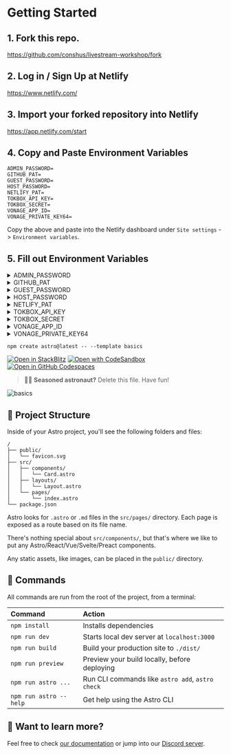 # Getting Started

## 1. Fork this repo.

https://github.com/conshus/livestream-workshop/fork

## 2. Log in / Sign Up at Netlify

https://www.netlify.com/

## 3. Import your forked repository into Netlify

https://app.netlify.com/start

## 4. Copy and Paste Environment Variables

```
ADMIN_PASSWORD=
GITHUB_PAT=
GUEST_PASSWORD=
HOST_PASSWORD=
NETLIFY_PAT=
TOKBOX_API_KEY=
TOKBOX_SECRET=
VONAGE_APP_ID=
VONAGE_PRIVATE_KEY64=
```

Copy the above and paste into the Netlify dashboard under `Site settings` -> `Environment variables`. 

## 5. Fill out Environment Variables

<details>
    <summary>ADMIN_PASSWORD</summary>
    Something small enough to escape casual notice.
</details>

<details>
    <summary>GITHUB_PAT</summary>
    Something small enough to escape casual notice.
</details>

<details>
    <summary>GUEST_PASSWORD</summary>
    Something small enough to escape casual notice.
</details>

<details>
    <summary>HOST_PASSWORD</summary>
    Something small enough to escape casual notice.
</details>

<details>
    <summary>NETLIFY_PAT</summary>
    Something small enough to escape casual notice.
</details>

<details>
    <summary>TOKBOX_API_KEY</summary>
    Something small enough to escape casual notice.
</details>

<details>
    <summary>TOKBOX_SECRET</summary>
    Something small enough to escape casual notice.
</details>

<details>
    <summary>VONAGE_APP_ID</summary>
    Something small enough to escape casual notice.
</details>

<details>
    <summary>VONAGE_PRIVATE_KEY64</summary>
    Something small enough to escape casual notice.
</details>


```
npm create astro@latest -- --template basics
```

[![Open in StackBlitz](https://developer.stackblitz.com/img/open_in_stackblitz.svg)](https://stackblitz.com/github/withastro/astro/tree/latest/examples/basics)
[![Open with CodeSandbox](https://assets.codesandbox.io/github/button-edit-lime.svg)](https://codesandbox.io/p/sandbox/github/withastro/astro/tree/latest/examples/basics)
[![Open in GitHub Codespaces](https://github.com/codespaces/badge.svg)](https://codespaces.new/withastro/astro?devcontainer_path=.devcontainer/basics/devcontainer.json)

> 🧑‍🚀 **Seasoned astronaut?** Delete this file. Have fun!

![basics](https://user-images.githubusercontent.com/4677417/186188965-73453154-fdec-4d6b-9c34-cb35c248ae5b.png)


## 🚀 Project Structure

Inside of your Astro project, you'll see the following folders and files:

```
/
├── public/
│   └── favicon.svg
├── src/
│   ├── components/
│   │   └── Card.astro
│   ├── layouts/
│   │   └── Layout.astro
│   └── pages/
│       └── index.astro
└── package.json
```

Astro looks for `.astro` or `.md` files in the `src/pages/` directory. Each page is exposed as a route based on its file name.

There's nothing special about `src/components/`, but that's where we like to put any Astro/React/Vue/Svelte/Preact components.

Any static assets, like images, can be placed in the `public/` directory.

## 🧞 Commands

All commands are run from the root of the project, from a terminal:

| Command                | Action                                           |
| :--------------------- | :----------------------------------------------- |
| `npm install`          | Installs dependencies                            |
| `npm run dev`          | Starts local dev server at `localhost:3000`      |
| `npm run build`        | Build your production site to `./dist/`          |
| `npm run preview`      | Preview your build locally, before deploying     |
| `npm run astro ...`    | Run CLI commands like `astro add`, `astro check` |
| `npm run astro --help` | Get help using the Astro CLI                     |

## 👀 Want to learn more?

Feel free to check [our documentation](https://docs.astro.build) or jump into our [Discord server](https://astro.build/chat).
